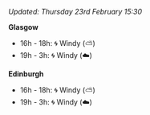 *Updated: Thursday 23rd February 15:30*

**Glasgow**

* 16h - 18h: :cyclone: Windy (:partly_sunny:)
* 19h - 3h: :cyclone: Windy (:cloud:)

**Edinburgh**

* 16h - 18h: :cyclone: Windy (:partly_sunny:)
* 19h - 3h: :cyclone: Windy (:cloud:)
